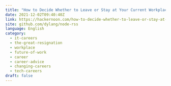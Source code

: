 ```yaml
---
title: "How to Decide Whether to Leave or Stay at Your Current Workplace During the Great Resignation"
date: 2021-12-02T09:40:40Z
link: https://hackernoon.com/how-to-decide-whether-to-leave-or-stay-at-your-current-workplace-during-the-great-resignation?source=rss&utm_medium=RSS&utm_source=news.12bit.vn
site: github.com/dylang/node-rss
language: English
category:
  - it-careers
  - the-great-resignation
  - workplace
  - future-of-work
  - career
  - career-advice
  - changing-careers
  - tech-careers
draft: false
---
```

